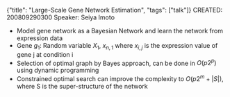 {"title": "Large-Scale Gene Network Estimation", "tags": ["talk"]}
CREATED: 200809290300
Speaker: Seiya Imoto
 * Model gene network as a Bayesian Network and learn the network from expression data
 * Gene $g_1$: Random variable $X_1$, $x_{n,1}$ where $x_{i,j}$ is the expression value of gene j at condition i
 * Selection of optimal graph by Bayes approach, can be done in $O(p2^p)$ using dynamic programming
 * Constrained optimal search can improve the complexity to $O(p2^m + |S|)$, where S is the super-structure of the network
